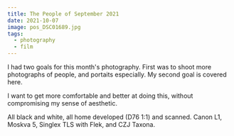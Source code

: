 ```yaml
---
title: The People of September 2021
date: 2021-10-07
image: pos_DSC01689.jpg
tags:
  - photography
  - film
---
```


I had two goals for this month's photography.  First was to shoot more photographs of people, and portaits especially.  My second goal is covered <nuxt-link to="/posts/sept-2021-photos-things">here</nuxt-link>.

I want to get more comfortable and better at doing this, without compromising my sense of aesthetic. 

<v-img src="pos_DSC01459.jpg" alt="bar" :dirp="dir"></v-img>
<v-img src="pos_DSC01465.jpg" alt="bar" :dirp="dir"></v-img>
<v-img src="pos_DSC01494.jpg" alt="bar" :dirp="dir"></v-img>
<v-img src="pos_DSC01696.jpg" alt="bar" :dirp="dir"></v-img>


<v-img src="pos_DSC01184.jpg" alt="bar" :dirp="dir"></v-img>
<v-img src="pos_DSC01256.jpg" alt="bar" :dirp="dir"></v-img>
<v-img src="pos_DSC01264.jpg" alt="bar" :dirp="dir"></v-img>
<v-img src="pos_DSC01348.jpg" alt="bar" :dirp="dir"></v-img>
<v-img src="pos_DSC01498.jpg" alt="bar" :dirp="dir"></v-img>
<v-img src="pos_DSC01512.jpg" alt="bar" :dirp="dir"></v-img>
<v-img src="pos_DSC01541.jpg" alt="bar" :dirp="dir"></v-img>
<v-img src="pos_DSC01559.jpg" alt="bar" :dirp="dir"></v-img>
<v-img src="pos_DSC01565.jpg" alt="bar" :dirp="dir"></v-img>
<v-img src="pos_DSC01576.jpg" alt="bar" :dirp="dir"></v-img>
<v-img src="pos_DSC01650.jpg" alt="bar" :dirp="dir"></v-img>
<v-img src="pos_DSC01211.jpg" alt="bar" :dirp="dir"></v-img>
<v-img src="pos_DSC01689.jpg" alt="bar" :dirp="dir"></v-img>



<v-img src="pos_DSC01587.jpg" alt="bar" :dirp="dir"></v-img>
<v-img src="pos_DSC01554.jpg" alt="bar" :dirp="dir"></v-img>

All black and white, all home developed (D76 1:1) and scanned.   Canon L1, Moskva 5, Singlex TLS with Flek, and CZJ Taxona.
